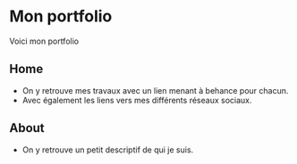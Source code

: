 # Mon portfolio

Voici mon portfolio

## Home

- On y retrouve mes travaux avec un lien menant à behance pour chacun.
- Avec également les liens vers mes différents réseaux sociaux.

## About

- On y retrouve un petit descriptif de qui je suis. 






